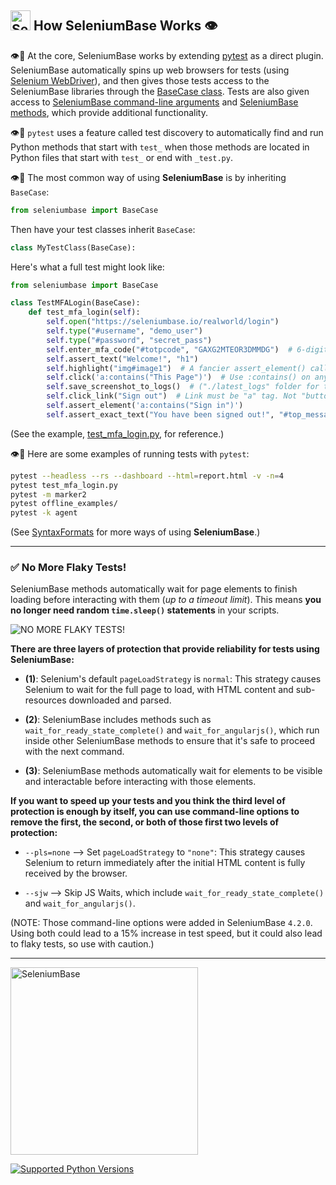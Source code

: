 <!-- SeleniumBase Docs -->

## [<img src="https://seleniumbase.github.io/img/logo6.png" title="SeleniumBase" width="32">](https://github.com/seleniumbase/SeleniumBase/) How SeleniumBase Works 👁️

<a id="how_seleniumbase_works"></a>

👁️🔎 At the core, SeleniumBase works by extending [pytest](https://docs.pytest.org/en/latest/) as a direct plugin. SeleniumBase automatically spins up web browsers for tests (using [Selenium WebDriver](https://www.selenium.dev/documentation/webdriver/)), and then gives those tests access to the SeleniumBase libraries through the [BaseCase class](https://github.com/seleniumbase/SeleniumBase/blob/master/seleniumbase/fixtures/base_case.py). Tests are also given access to [SeleniumBase command-line arguments](https://github.com/seleniumbase/SeleniumBase/blob/master/help_docs/customizing_test_runs.md) and [SeleniumBase methods](https://github.com/seleniumbase/SeleniumBase/blob/master/help_docs/method_summary.md), which provide additional functionality.

👁️🔎 ``pytest`` uses a feature called test discovery to automatically find and run Python methods that start with ``test_`` when those methods are located in Python files that start with ``test_`` or end with ``_test.py``.

👁️🔎 The most common way of using **SeleniumBase** is by inheriting ``BaseCase``:

```python
from seleniumbase import BaseCase
```

Then have your test classes inherit ``BaseCase``:

```python
class MyTestClass(BaseCase):
```

Here's what a full test might look like:

```python
from seleniumbase import BaseCase

class TestMFALogin(BaseCase):
    def test_mfa_login(self):
        self.open("https://seleniumbase.io/realworld/login")
        self.type("#username", "demo_user")
        self.type("#password", "secret_pass")
        self.enter_mfa_code("#totpcode", "GAXG2MTEOR3DMMDG")  # 6-digit
        self.assert_text("Welcome!", "h1")
        self.highlight("img#image1")  # A fancier assert_element() call
        self.click('a:contains("This Page")')  # Use :contains() on any tag
        self.save_screenshot_to_logs()  # ("./latest_logs" folder for test)
        self.click_link("Sign out")  # Link must be "a" tag. Not "button".
        self.assert_element('a:contains("Sign in")')
        self.assert_exact_text("You have been signed out!", "#top_message")
```

(See the example, [test_mfa_login.py](https://github.com/seleniumbase/SeleniumBase/blob/master/examples/test_mfa_login.py), for reference.)

👁️🔎 Here are some examples of running tests with ``pytest``:

```bash
pytest --headless --rs --dashboard --html=report.html -v -n=4
pytest test_mfa_login.py
pytest -m marker2
pytest offline_examples/
pytest -k agent
```

(See <a href="https://seleniumbase.io/help_docs/syntax_formats/">SyntaxFormats</a> for more ways of using <b>SeleniumBase</b>.)

--------

### ✅ No More Flaky Tests!

<p>SeleniumBase methods automatically wait for page elements to finish loading before interacting with them (<i>up to a timeout limit</i>). This means <b>you no longer need random <span><code>time.sleep()</code></span> statements</b> in your scripts.</p>
<img src="https://img.shields.io/badge/Flaky%20Tests%3F-%20NO%21-11BBDD.svg" alt="NO MORE FLAKY TESTS!" />

**There are three layers of protection that provide reliability for tests using SeleniumBase:**

* **(1)**: Selenium's default ``pageLoadStrategy`` is ``normal``: This strategy causes Selenium to wait for the full page to load, with HTML content and sub-resources downloaded and parsed.

* **(2)**: SeleniumBase includes methods such as ``wait_for_ready_state_complete()`` and ``wait_for_angularjs()``, which run inside other SeleniumBase methods to ensure that it's safe to proceed with the next command.

* **(3)**: SeleniumBase methods automatically wait for elements to be visible and interactable before interacting with those elements.

**If you want to speed up your tests and you think the third level of protection is enough by itself, you can use command-line options to remove the first, the second, or both of those first two levels of protection:**

* ``--pls=none`` --> Set ``pageLoadStrategy`` to ``"none"``: This strategy causes Selenium to return immediately after the initial HTML content is fully received by the browser.

* ``--sjw`` --> Skip JS Waits, which include ``wait_for_ready_state_complete()`` and ``wait_for_angularjs()``.

(NOTE: Those command-line options were added in SeleniumBase ``4.2.0``. Using both could lead to a 15% increase in test speed, but it could also lead to flaky tests, so use with caution.)

--------

<p><a href="https://github.com/seleniumbase/SeleniumBase/"><img src="https://seleniumbase.io/cdn/img/super_logo_sb.png" alt="SeleniumBase" title="SeleniumBase" width="300" /></a></p>
<p><a href="https://www.python.org/downloads/" target="_blank"><img src="https://img.shields.io/pypi/pyversions/seleniumbase.svg?color=22AAEE&logo=python" title="Supported Python Versions" /></a></p>

